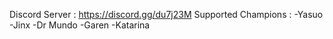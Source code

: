 Discord Server : https://discord.gg/du7j23M
Supported Champions : 
-Yasuo
-Jinx
-Dr Mundo
-Garen
-Katarina